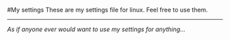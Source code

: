 #My settings
These are my settings file for linux.
Feel free to use them.

---

*As if anyone ever would want to use my settings for anything...*
